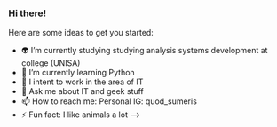 ### Hi there!


Here are some ideas to get you started:

- 👽 I’m currently studying studying analysis systems development at college (UNISA)
- 🌱 I’m currently learning Python
- 👯 I intent to work in the area of IT
- 💬 Ask me about IT and geek stuff 
- 📫 How to reach me: 
      Personal IG: quod_sumeris
- ⚡ Fun fact: I like animals a lot
-->

